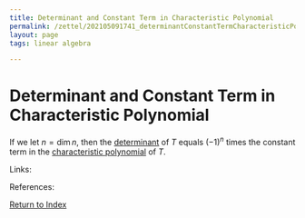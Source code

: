 ```yaml
---
title: Determinant and Constant Term in Characteristic Polynomial
permalink: /zettel/202105091741_determinantConstantTermCharacteristicPolynomial
layout: page
tags: linear algebra

---
```

# Determinant and Constant Term in Characteristic Polynomial

If we let $n = \textrm{dim} \, n$, then the [determinant](202105091734_determinantOperatorDefinition) of $T$
equals $(-1)^n$ times the constant term in the [characteristic polynomial](202104241811_characteristicPolynomialDefinition)
of $T$.

Links: 

References: 

[Return to Index](index)